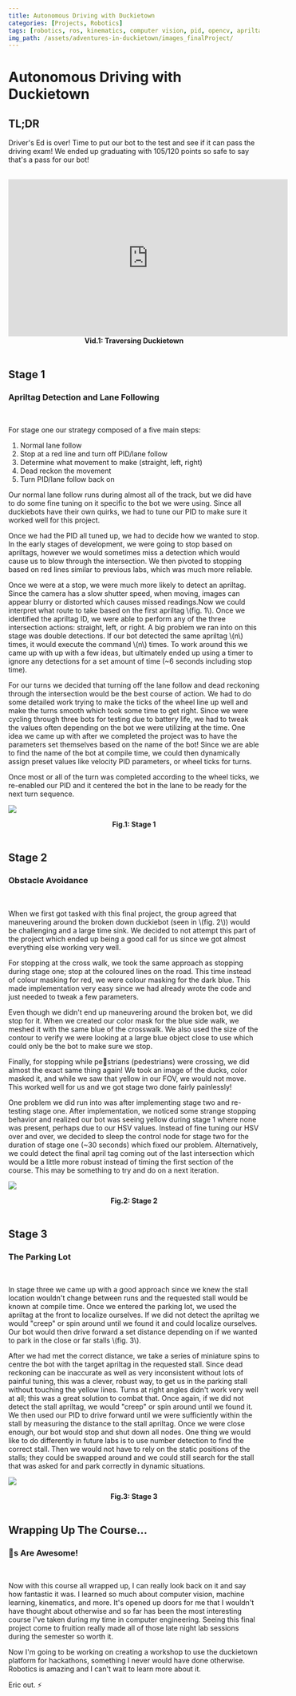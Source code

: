 ```yaml
---
title: Autonomous Driving with Duckietown
categories: [Projects, Robotics]
tags: [robotics, ros, kinematics, computer vision, pid, opencv, apriltags, autonomous driving, ml, machine learning]   
img_path: /assets/adventures-in-duckietown/images_finalProject/
---
```

# Autonomous Driving with Duckietown

## TL;DR

Driver's Ed is over! Time to put our bot to the test and see if it can pass the driving exam! We ended up graduating with 105/120 points so safe to say that's a pass for our bot!

<br>

<iframe width="560" height="315" src="https://www.youtube.com/embed/hXwFgJ0_JLc" title="YouTube video player" frameborder="0" allow="accelerometer; autoplay; clipboard-write; encrypted-media; gyroscope; picture-in-picture; web-share" allowfullscreen></iframe>
<figcaption align = "center"><b>Vid.1: Traversing Duckietown</b></figcaption>

<br>

## Stage 1
### Apriltag Detection and Lane Following

<br>

For stage one our strategy composed of a five main steps:

1. Normal lane follow
2. Stop at a red line and turn off PID/lane follow
3. Determine what movement to make (straight, left, right)
4. Dead reckon the movement
5. Turn PID/lane follow back on

Our normal lane follow runs during almost all of the track, but we did have to do some fine tuning on it specific to the bot we were using. Since all duckiebots have their own quirks, we had to tune our PID to make sure it worked well for this project. 

Once we had the PID all tuned up, we had to decide how we wanted to stop. In the early stages of development, we were going to stop based on apriltags, however we would sometimes miss a detection which would cause us to blow through the intersection. We then pivoted to stopping based on red lines similar to previous labs, which was much more reliable.

Once we were at a stop, we were much more likely to detect an apriltag. Since the camera has a slow shutter speed, when moving, images can appear blurry or distorted which causes missed readings.Now we could interpret what route to take based on the first apriltag \\(fig. 1\\). Once we identified the apriltag ID, we were able to perform any of the three intersection actions: straight, left, or right. A big problem we ran into on this stage was double detections. If our bot detected the same apriltag \\(n\\) times, it would execute the command \\(n\\) times. To work around this we came up with up with a few ideas, but ultimately ended up using a timer to ignore any detections for a set amount of time (~6 seconds including stop time).

For our turns we decided that turning off the lane follow and dead reckoning through the intersection would be the best course of action. We had to do some detailed work trying to make the ticks of the wheel line up well and make the turns smooth which took some time to get right. Since we were cycling through three bots for testing due to battery life, we had to tweak the values often depending on the bot we were utilizing at the time. One idea we came up with after we completed the project was to have the parameters set themselves based on the name of the bot! Since we are able to find the name of the bot at compile time, we could then dynamically assign preset values like velocity PID parameters, or wheel ticks for turns.

Once most or all of the turn was completed according to the wheel ticks, we re-enabled our PID and it centered the bot in the lane to be ready for the next turn sequence.   


![](stage1.jpg)
<figcaption align = "center"><b>Fig.1: Stage 1</b></figcaption>

<br>

## Stage 2
### Obstacle Avoidance

<br>

When we first got tasked with this final project, the group agreed that maneuvering around the broken down duckiebot (seen in \\(fig. 2\\)) would be challenging and a large time sink. We decided to not attempt this part of the project which ended up being a good call for us since we got almost everything else working very well. 

For stopping at the cross walk, we took the same approach as stopping during stage one; stop at the coloured lines on the road. This time instead of colour masking for red, we were colour masking for the dark blue. This made implementation very easy since we had already wrote the code and just needed to tweak a few parameters.

Even though we didn't end up maneuvering around the broken bot, we did stop for it. When we created our color mask for the blue side walk, we meshed it with the same blue of the crosswalk. We also used the size of the contour to verify we were looking at a large blue object close to use which could only be the bot to make sure we stop.

Finally, for stopping while pe🦆strians (pedestrians) were crossing, we did almost the exact same thing again! We took an image of the ducks, color masked it, and while we saw that yellow in our FOV, we would not move. This worked well for us and we got stage two done fairly painlessly!

One problem we did run into was after implementing stage two and re-testing stage one. After implementation, we noticed some strange stopping behavior and realized our bot was seeing yellow during stage 1 where none was present, perhaps due to our HSV values. Instead of fine tuning our HSV over and over, we decided to sleep the control node for stage two for the duration of stage one (~30 seconds) which fixed our problem. Alternatively, we could detect the final april tag coming out of the last intersection which would be a little more robust instead of timing the first section of the course. This may be something to try and do on a next iteration.

![](stage2.jpg)
<figcaption align = "center"><b>Fig.2: Stage 2</b></figcaption>

<br>

## Stage 3
### The Parking Lot

<br>

In stage three we came up with a good approach since we knew the stall location wouldn't change between runs and the requested stall would be known at compile time. Once we entered the parking lot, we used the apriltag at the front to localize ourselves. If we did not detect the apriltag we would "creep" or spin around until we found it and could localize ourselves. Our bot would then drive forward a set distance depending on if we wanted to park in the close or far stalls \\(fig. 3\\). 

After we had met the correct distance, we take a series of miniature spins to centre the bot with the target apriltag in the requested stall. Since dead reckoning can be inaccurate as well as very inconsistent without lots of painful tuning, this was a clever, robust way, to get us in the parking stall without touching the yellow lines. Turns at right angles didn't work very well at all; this was a great solution to combat that. Once again, if we did not detect the stall apriltag, we would "creep" or spin around until we found it. We then used our PID to drive forward until we were sufficiently within the stall by measuring the distance to the stall apriltag. Once we were close enough, our bot would stop and shut down all nodes. One thing we would like to do differently in future labs is to use number detection to find the correct stall. Then we would not have to rely on the static positions of the stalls; they could be swapped around and we could still search for the stall that was asked for and park correctly in dynamic situations.

![](stage3.jpg)
<figcaption align = "center"><b>Fig.3: Stage 3</b></figcaption>

<br>

## Wrapping Up The Course...
### 🦆s Are Awesome!

<br>

Now with this course all wrapped up, I can really look back on it and say how fantastic it was. I learned so much about computer vision, machine learning, kinematics, and more. It's opened up doors for me that I wouldn't have thought about otherwise and so far has been the most interesting course I've taken during my time in computer engineering. Seeing this final project come to fruition really made all of those late night lab sessions during the semester so worth it.

Now I'm going to be working on creating a workshop to use the duckietown platform for hackathons, something I never would have done otherwise. Robotics is amazing and I can't wait to learn more about it.

Eric out. ⚡
